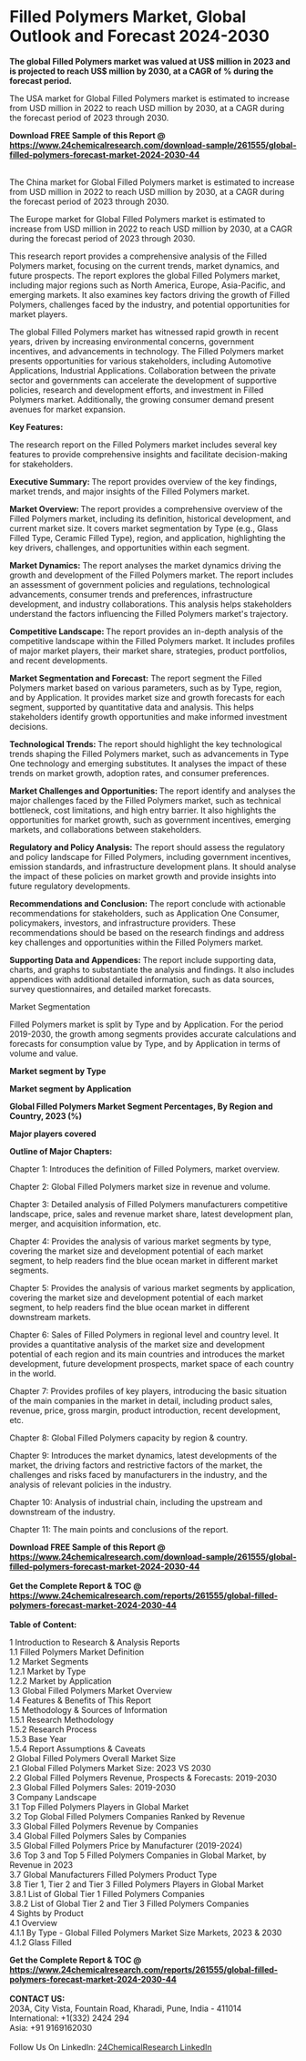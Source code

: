<h1>Filled Polymers Market, Global Outlook and Forecast 2024-2030</h1><p><strong>The global Filled Polymers market was valued at US$ million in 2023 and is projected to reach US$ million by 2030, at a CAGR of % during the forecast period.</strong></p><p>
</p><p>The USA market for Global Filled Polymers market is estimated to increase from USD million in 2022 to reach USD million by 2030, at a CAGR during the forecast period of 2023 through 2030.</p><div><b>Download FREE Sample of this Report @ 
            <a href="https://www.24chemicalresearch.com/download-sample/261555/global-filled-polymers-forecast-market-2024-2030-44">
            https://www.24chemicalresearch.com/download-sample/261555/global-filled-polymers-forecast-market-2024-2030-44</a></b></div><br><p>
</p><p>The China market for Global Filled Polymers market is estimated to increase from USD million in 2022 to reach USD million by 2030, at a CAGR during the forecast period of 2023 through 2030.</p><p>
</p><p>The Europe market for Global Filled Polymers market is estimated to increase from USD million in 2022 to reach USD million by 2030, at a CAGR during the forecast period of 2023 through 2030.</p><p>
</p><p>This research report provides a comprehensive analysis of the Filled Polymers market, focusing on the current trends, market dynamics, and future prospects. The report explores the global Filled Polymers market, including major regions such as North America, Europe, Asia-Pacific, and emerging markets. It also examines key factors driving the growth of Filled Polymers, challenges faced by the industry, and potential opportunities for market players.</p><p>
The global Filled Polymers market has witnessed rapid growth in recent years, driven by increasing environmental concerns, government incentives, and advancements in technology. The Filled Polymers market presents opportunities for various stakeholders, including Automotive Applications, Industrial Applications. Collaboration between the private sector and governments can accelerate the development of supportive policies, research and development efforts, and investment in Filled Polymers market. Additionally, the growing consumer demand present avenues for market expansion.</p><p>
<strong>Key Features:</strong></p><p>
The research report on the Filled Polymers market includes several key features to provide comprehensive insights and facilitate decision-making for stakeholders.</p><p>
<strong>Executive Summary: </strong>The report provides overview of the key findings, market trends, and major insights of the Filled Polymers market.</p><p>
<strong>Market Overview: </strong>The report provides a comprehensive overview of the Filled Polymers market, including its definition, historical development, and current market size. It covers market segmentation by Type (e.g., Glass Filled Type, Ceramic Filled Type), region, and application, highlighting the key drivers, challenges, and opportunities within each segment.</p><p>
<strong>Market Dynamics:</strong> The report analyses the market dynamics driving the growth and development of the Filled Polymers market. The report includes an assessment of government policies and regulations, technological advancements, consumer trends and preferences, infrastructure development, and industry collaborations. This analysis helps stakeholders understand the factors influencing the Filled Polymers market's trajectory.</p><p>
<strong>Competitive Landscape: </strong>The report provides an in-depth analysis of the competitive landscape within the Filled Polymers market. It includes profiles of major market players, their market share, strategies, product portfolios, and recent developments.</p><p>
<strong>Market Segmentation and Forecast:</strong> The report segment the Filled Polymers market based on various parameters, such as by Type, region, and by Application. It provides market size and growth forecasts for each segment, supported by quantitative data and analysis. This helps stakeholders identify growth opportunities and make informed investment decisions.</p><p>
<strong>Technological Trends: </strong>The report should highlight the key technological trends shaping the Filled Polymers market, such as advancements in Type One technology and emerging substitutes. It analyses the impact of these trends on market growth, adoption rates, and consumer preferences.</p><p>
<strong>Market Challenges and Opportunities: </strong>The report identify and analyses the major challenges faced by the Filled Polymers market, such as technical bottleneck, cost limitations, and high entry barrier. It also highlights the opportunities for market growth, such as government incentives, emerging markets, and collaborations between stakeholders.</p><p>
<strong>Regulatory and Policy Analysis:</strong> The report should assess the regulatory and policy landscape for Filled Polymers, including government incentives, emission standards, and infrastructure development plans. It should analyse the impact of these policies on market growth and provide insights into future regulatory developments.</p><p>
<strong>Recommendations and Conclusion:</strong> The report conclude with actionable recommendations for stakeholders, such as Application One Consumer, policymakers, investors, and infrastructure providers. These recommendations should be based on the research findings and address key challenges and opportunities within the Filled Polymers market.</p><p>
<strong>Supporting Data and Appendices: </strong>The report include supporting data, charts, and graphs to substantiate the analysis and findings. It also includes appendices with additional detailed information, such as data sources, survey questionnaires, and detailed market forecasts.</p><p>
Market Segmentation</p><p>
Filled Polymers market is split by Type and by Application. For the period 2019-2030, the growth among segments provides accurate calculations and forecasts for consumption value by Type, and by Application in terms of volume and value.</p><p>
<strong>Market segment by Type</strong></p><p>
</p><p>
</p><p><strong>Market segment by Application</strong></p><p>
</p><p>
</p><p><strong>Global Filled Polymers Market Segment Percentages, By Region and Country, 2023 (%)</strong></p><p>
</p><p>
</p><p></p><p>
</p><p><strong>Major players covered</strong></p><p>
</p><p>
</p><p><strong>Outline of Major Chapters:</strong></p><p>
Chapter 1: Introduces the definition of Filled Polymers, market overview.</p><p>
Chapter 2: Global Filled Polymers market size in revenue and volume.</p><p>
Chapter 3: Detailed analysis of Filled Polymers manufacturers competitive landscape, price, sales and revenue market share, latest development plan, merger, and acquisition information, etc.</p><p>
Chapter 4: Provides the analysis of various market segments by type, covering the market size and development potential of each market segment, to help readers find the blue ocean market in different market segments.</p><p>
Chapter 5: Provides the analysis of various market segments by application, covering the market size and development potential of each market segment, to help readers find the blue ocean market in different downstream markets.</p><p>
Chapter 6: Sales of Filled Polymers in regional level and country level. It provides a quantitative analysis of the market size and development potential of each region and its main countries and introduces the market development, future development prospects, market space of each country in the world.</p><p>
Chapter 7: Provides profiles of key players, introducing the basic situation of the main companies in the market in detail, including product sales, revenue, price, gross margin, product introduction, recent development, etc.</p><p>
Chapter 8: Global Filled Polymers capacity by region &amp; country.</p><p>
Chapter 9: Introduces the market dynamics, latest developments of the market, the driving factors and restrictive factors of the market, the challenges and risks faced by manufacturers in the industry, and the analysis of relevant policies in the industry.</p><p>
Chapter 10: Analysis of industrial chain, including the upstream and downstream of the industry.</p><p>
Chapter 11: The main points and conclusions of the report.</p><div><b>Download FREE Sample of this Report @ 
            <a href="https://www.24chemicalresearch.com/download-sample/261555/global-filled-polymers-forecast-market-2024-2030-44">
            https://www.24chemicalresearch.com/download-sample/261555/global-filled-polymers-forecast-market-2024-2030-44</a></b></div><br><div><b>Get the Complete Report & TOC @ 
            <a href="https://www.24chemicalresearch.com/reports/261555/global-filled-polymers-forecast-market-2024-2030-44">
            https://www.24chemicalresearch.com/reports/261555/global-filled-polymers-forecast-market-2024-2030-44</a></b></div><br>
            <b>Table of Content:</b><p>1 Introduction to Research & Analysis Reports<br />
    1.1 Filled Polymers Market Definition<br />
    1.2 Market Segments<br />
        1.2.1 Market by Type<br />
        1.2.2 Market by Application<br />
    1.3 Global Filled Polymers Market Overview<br />
    1.4 Features & Benefits of This Report<br />
    1.5 Methodology & Sources of Information<br />
        1.5.1 Research Methodology<br />
        1.5.2 Research Process<br />
        1.5.3 Base Year<br />
        1.5.4 Report Assumptions & Caveats<br />
2 Global Filled Polymers Overall Market Size<br />
    2.1 Global Filled Polymers Market Size: 2023 VS 2030<br />
    2.2 Global Filled Polymers Revenue, Prospects & Forecasts: 2019-2030<br />
    2.3 Global Filled Polymers Sales: 2019-2030<br />
3 Company Landscape<br />
    3.1 Top Filled Polymers Players in Global Market<br />
    3.2 Top Global Filled Polymers Companies Ranked by Revenue<br />
    3.3 Global Filled Polymers Revenue by Companies<br />
    3.4 Global Filled Polymers Sales by Companies<br />
    3.5 Global Filled Polymers Price by Manufacturer (2019-2024)<br />
    3.6 Top 3 and Top 5 Filled Polymers Companies in Global Market, by Revenue in 2023<br />
    3.7 Global Manufacturers Filled Polymers Product Type<br />
    3.8 Tier 1, Tier 2 and Tier 3 Filled Polymers Players in Global Market<br />
        3.8.1 List of Global Tier 1 Filled Polymers Companies<br />
        3.8.2 List of Global Tier 2 and Tier 3 Filled Polymers Companies<br />
4 Sights by Product<br />
    4.1 Overview<br />
        4.1.1 By Type - Global Filled Polymers Market Size Markets, 2023 & 2030<br />
        4.1.2 Glass Filled </p><div><b>Get the Complete Report & TOC @ 
            <a href="https://www.24chemicalresearch.com/reports/261555/global-filled-polymers-forecast-market-2024-2030-44">
            https://www.24chemicalresearch.com/reports/261555/global-filled-polymers-forecast-market-2024-2030-44</a></b></div><br><b>CONTACT US:</b><br>
            203A, City Vista, Fountain Road, Kharadi, Pune, India - 411014<br>
            International: +1(332) 2424 294<br>
            Asia: +91 9169162030 <br><br>
            Follow Us On LinkedIn: <a href="https://www.linkedin.com/company/24chemicalresearch/">24ChemicalResearch LinkedIn</a>